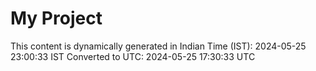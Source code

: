# My Project

This content is dynamically generated in Indian Time (IST): 2024-05-25 23:00:33 IST
Converted to UTC: 2024-05-25 17:30:33 UTC
